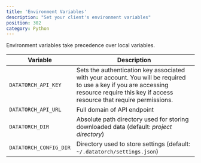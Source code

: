 ```yaml
---
title: 'Environment Variables'
description: "Set your client's environment variables"
position: 302
category: Python
---
```


Environment variables take precedence over local variables.

| Variable               | Description                                                                                                                                                                             |
| ---------------------- | --------------------------------------------------------------------------------------------------------------------------------------------------------------------------------------- |
| `DATATORCH_API_KEY`    | Sets the authentication key associated with your account. You will be required to use a key if you are accessing resource require this key if access resource that require permissions. |
| `DATATORCH_API_URL`    | Full domain of API endpoint                                                                                                                                                             |
| `DATATORCH_DIR`        | Absolute path directory used for storing downloaded data (default: _project directory_)                                                                                                 |
| `DATATORCH_CONFIG_DIR` | Directory used to store settings (default: `~/.datatorch/settings.json`)                                                                                                                |

